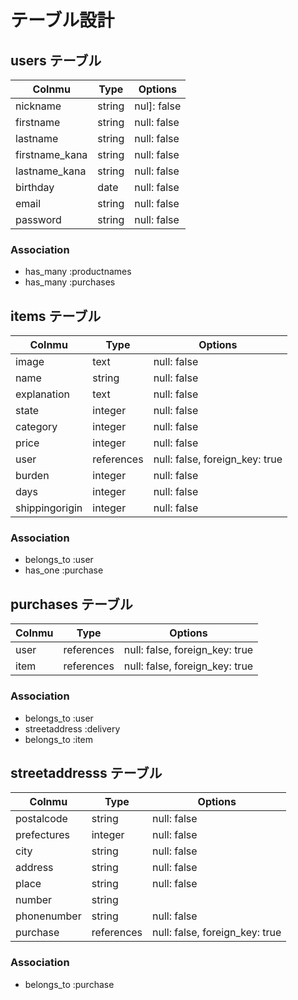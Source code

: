 # テーブル設計

## users テーブル

| Colnmu      | Type   | Options     |
| ----------- |------- | ----------- |
| nickname    | string | nul]: false |
| firstname   | string | null: false |
| lastname    | string | null: false |
| firstname_kana   | string | null: false |
| lastname_kana    | string | null: false |
| birthday       | date | null: false |
| email       | string | null: false |
| password    | string | null: false |

### Association
- has_many :productnames
- has_many :purchases

## items テーブル

| Colnmu      | Type   | Options     |
| ----------- |------- | ----------- |
| image       | text | null: false |
| name        | string | null: false |
| explanation | text | null: false |
| state       | integer | null: false |
| category    | integer | null: false |
| price       | integer | null: false |
| user        | references | null: false, foreign_key: true 
| burden      | integer | null: false |
| days        | integer | null: false |
| shippingorigin | integer | null: false |

### Association
- belongs_to :user
- has_one :purchase

## purchases テーブル

| Colnmu  | Type   | Options     |
| ------- |------- | ----------- |
| user    | references | null: false, foreign_key: true |
| item   | references | null: false, foreign_key: true |

### Association
- belongs_to :user
- streetaddress :delivery
- belongs_to :item

## streetaddresss テーブル

| Colnmu      | Type   | Options     |
| ----------- |------- | ----------- |
| postalcode  | string | null: false |
| prefectures | integer | null: false |
| city        | string | null: false |
| address     | string | null: false |
| place       | string | null: false |
| number      | string |
| phonenumber | string | null: false |
| purchase    | references | null: false, foreign_key: true 

### Association
- belongs_to :purchase
